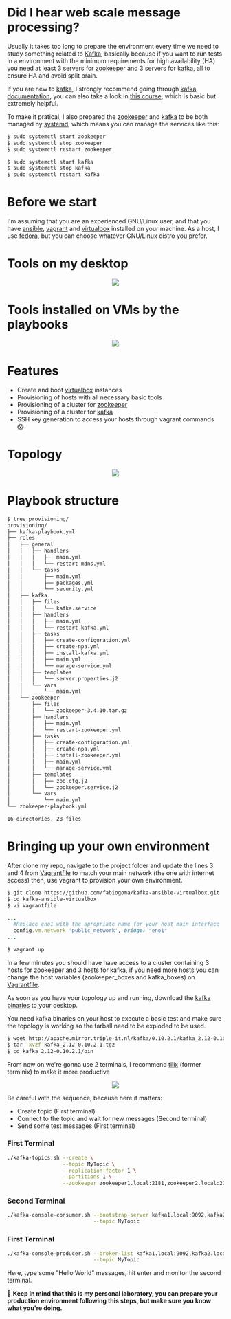 # Did I hear web scale message processing?
Usually it takes too long to prepare the environment every time we need to study something related to [Kafka](https://kafka.apache.org/), basically because if you want to run tests in a environment with the minimum requirements for high availability (HA) you need at least 3 servers for [zookeeper](https://zookeeper.apache.org/) and 3 servers for [kafka](https://kafka.apache.org/), all to ensure HA and avoid split brain.

If you are new to [kafka](https://kafka.apache.org/), I strongly recommend going through [kafka documentation](https://kafka.apache.org/documentation/), you can also take a look in [this course](https://www.youtube.com/watch?v=gg-VwXSRnmg&list=PLkz1SCf5iB4enAR00Z46JwY9GGkaS2NON), which is basic but extremely helpful.

To make it pratical, I also prepared the [zookeeper](https://zookeeper.apache.org/) and [kafka](https://kafka.apache.org/) to be both managed by [systemd](https://www.freedesktop.org/wiki/Software/systemd/), which means you can manage the services like this:
```bash
$ sudo systemctl start zookeeper
$ sudo systemctl stop zookeeper
$ sudo systemctl restart zookeeper

$ sudo systemctl start kafka
$ sudo systemctl stop kafka
$ sudo systemctl restart kafka
```

# Before we start
I'm assuming that you are an experienced GNU/Linux user, and that you have [ansible](https://www.ansible.com/), [vagrant](https://www.vagrantup.com/) and [virtualbox](https://www.virtualbox.org/) installed on your machine. As a host, I use [fedora](https://getfedora.org/), but you can choose whatever GNU/Linux distro you prefer.

# Tools on my desktop
<p align="center">
  <img src="images/desktop-tools.png">
</p>

# Tools installed on VMs by the playbooks
<p align="center">
  <img src="images/vms-tools.png">
</p>

# Features
* Create and boot [virtualbox](https://www.virtualbox.org/) instances
* Provisioning of hosts with all necessary basic tools
* Provisioning of a cluster for [zookeeper](https://zookeeper.apache.org/)
* Provisioning of a cluster for [kafka](https://kafka.apache.org/)
* SSH key generation to access your hosts through vagrant commands  
:scream:

# Topology
<p align="center">
  <img src="images/topology.png">
</p>

# Playbook structure
```bash
$ tree provisioning/
provisioning/
├── kafka-playbook.yml
├── roles
│   ├── general
│   │   ├── handlers
│   │   │   ├── main.yml
│   │   │   └── restart-mdns.yml
│   │   └── tasks
│   │       ├── main.yml
│   │       ├── packages.yml
│   │       └── security.yml
│   ├── kafka
│   │   ├── files
│   │   │   └── kafka.service
│   │   ├── handlers
│   │   │   ├── main.yml
│   │   │   └── restart-kafka.yml
│   │   ├── tasks
│   │   │   ├── create-configuration.yml
│   │   │   ├── create-npa.yml
│   │   │   ├── install-kafka.yml
│   │   │   ├── main.yml
│   │   │   └── manage-service.yml
│   │   ├── templates
│   │   │   └── server.properties.j2
│   │   └── vars
│   │       └── main.yml
│   └── zookeeper
│       ├── files
│       │   └── zookeeper-3.4.10.tar.gz
│       ├── handlers
│       │   ├── main.yml
│       │   └── restart-zookeeper.yml
│       ├── tasks
│       │   ├── create-configuration.yml
│       │   ├── create-npa.yml
│       │   ├── install-zookeeper.yml
│       │   ├── main.yml
│       │   └── manage-service.yml
│       ├── templates
│       │   ├── zoo.cfg.j2
│       │   └── zookeeper.service.j2
│       └── vars
│           └── main.yml
└── zookeeper-playbook.yml

16 directories, 28 files
```

# Bringing up your own environment
After clone my repo, navigate to the project folder and update the lines 3 and 4 from [Vagrantfile](Vagrantfile) to match your main network (the one with internet access) then, use vagrant to provision your own environment.  

```bash
$ git clone https://github.com/fabiogoma/kafka-ansible-virtualbox.git
$ cd kafka-ansible-virtualbox
$ vi Vagrantfile
```
```ruby
...
  #Replace eno1 with the apropriate name for your host main interface
  config.vm.network 'public_network', bridge: "eno1"
...
```
```bash
$ vagrant up
```

In a few minutes you should have have access to a cluster containing 3 hosts for zookeeper and 3 hosts for kafka, if you need more hosts you can change the host variables (zookeeper_boxes and kafka_boxes) on [Vagrantfile](Vagrantfile).

As soon as you have your topology up and running, download the [kafka binaries](http://apache.mirror.triple-it.nl/kafka/0.10.2.1/kafka_2.12-0.10.2.1.tgz) to your desktop. 

You need kafka binaries on your host to execute a basic test and make sure the topology is working so the tarball need to be exploded to be used.

```bash
$ wget http://apache.mirror.triple-it.nl/kafka/0.10.2.1/kafka_2.12-0.10.2.1.tgz
$ tar -xvzf kafka_2.12-0.10.2.1.tgz
$ cd kafka_2.12-0.10.2.1/bin
```

From now on we're gonna use 2 terminals, I recommend [tilix](https://github.com/gnunn1/tilix) (former terminix) to make it more productive

<p align="center">
  <img src="images/kafka-test.png">
</p>

Be careful with the sequence, because here it matters:
* Create topic (First terminal)
* Connect to the topic and wait for new messages (Second terminal)
* Send some test messages (First terminal)  

### First Terminal
```bash
./kafka-topics.sh --create \
                  --topic MyTopic \
                  --replication-factor 1 \
                  --partitions 1 \
                  --zookeeper zookeeper1.local:2181,zookeeper2.local:2181,zookeeper3.local:2181  
```
### Second Terminal
```bash
./kafka-console-consumer.sh --bootstrap-server kafka1.local:9092,kafka2.local:9092,kafka3.local:9092 \
                            --topic MyTopic
```
### First Terminal
```bash
./kafka-console-producer.sh --broker-list kafka1.local:9092,kafka2.local:9092,kafka3.local:9092 \
                            --topic MyTopic
```
Here, type some "Hello World" messages, hit enter and monitor the second terminal.

:orange_book: **Keep in mind that this is my personal laboratory, you can prepare your production environment following this steps, but make sure you know what you're doing.**
